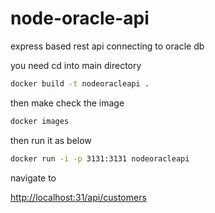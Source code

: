 # node-oracle-api

express based rest api connecting to oracle db

 you need 
cd into main directory

```bash
docker build -t nodeoracleapi .
```

then make check the image

```bash
docker images
```

then run it as below

```bash
docker run -i -p 3131:3131 nodeoracleapi
```

navigate to

<http://localhost:31/api/customers>
